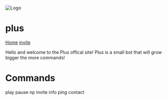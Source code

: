 ![Logo](https://cdn.discordapp.com/attachments/327958586959462410/332817038894432258/P.png)
# plus
[Home](articuno1234.github.io/plus/)          [invite](https://discordapp.com/oauth2/authorize?client_id=327949245980213250&scope=bot&permissions=-1)

Hello and welcome to the Plus offical site!
Plus is a small bot that will grow bigger the more commands!

# Commands
play
pause
np
invite
info
ping
contact

